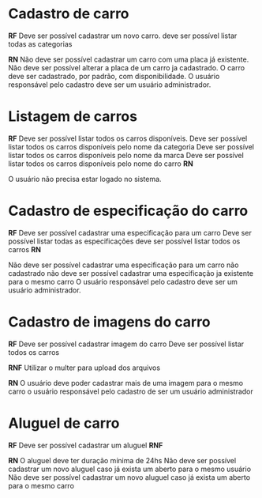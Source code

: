 # Cadastro de carro

**RF**
Deve ser possível cadastrar um novo carro.
deve ser possível listar todas as categorias

**RN**
Não deve ser possível cadastrar um carro com uma placa já existente.
Não deve ser possível alterar a placa de um carro ja cadastrado.
O carro deve ser cadastrado, por padrão, com disponibilidade.
O usuário responsável pelo cadastro deve ser um usuário administrador.

# Listagem de carros

**RF**
Deve ser possível listar todos os carros disponíveis.
Deve ser possível listar todos os carros disponíveis pelo nome da categoria 
Deve ser possível listar todos os carros disponíveis pelo nome da marca
Deve ser possível listar todos os carros disponíveis pelo nome do carro 
**RN**

O usuário não precisa estar logado no sistema.


# Cadastro de especificação do carro


**RF**
Deve ser possível cadastrar uma especificação para um carro
Deve ser possível listar todas as especificações
deve ser possível  listar todos os carros
**RN**

Não deve ser possível cadastrar uma especificação para um carro não cadastrado
não deve ser possível cadastrar uma especificação ja existente para o mesmo carro
O usuário responsável pelo cadastro deve ser um usuário administrador.


# Cadastro de imagens do carro

**RF**
Deve ser possível cadastrar imagem do carro
Deve ser possível listar todos os carros


**RNF**
Utilizar o multer para upload dos arquivos

**RN**
O usuário deve poder cadastrar mais de uma imagem para o mesmo carro
o usuário responsável pelo cadastro de ser um usuário administrador

# Aluguel de carro

**RF**
Deve ser possível cadastrar um aluguel
**RNF**

**RN**
O aluguel deve ter duração mínima de 24hs
Não deve ser possível cadastrar um novo aluguel caso já exista um aberto para o mesmo usuário
Não deve ser possível cadastrar um novo aluguel caso já exista um aberto para o mesmo carro

